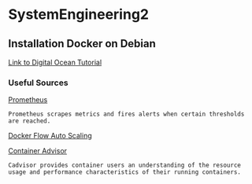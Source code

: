 # SystemEngineering2
## Installation Docker on Debian
[Link to Digital Ocean Tutorial](https://www.digitalocean.com/community/tutorials/how-to-install-and-use-docker-on-debian-9)

### Useful Sources
[Prometheus](https://prometheus.io)

`Prometheus scrapes metrics and fires alerts when certain thresholds are reached.`

[Docker Flow Auto Scaling](https://monitor.dockerflow.com/auto-scaling/)

[Container Advisor](https://github.com/google/cadvisor)

`Cadvisor provides container users an understanding of the resource usage and performance characteristics of their running containers.`
